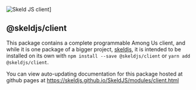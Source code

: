 ![Skeld JS client](https://raw.githubusercontent.com/SkeldJS/SkeldJS/master/asset/SkeldJSClient.png "Skeld JS")]

## @skeldjs/client

This package contains a complete programmable Among Us client, and while it is one package of a bigger project, [skeldjs](https://github.com/skeldjs/SkeldJS), it is intended to be installed on its own with `npm install --save @skeldjs/client` or `yarn add @skeldjs/client`.

You can view auto-updating documentation for this package hosted at github pages at https://skeldjs.github.io/SkeldJS/modules/client.html 